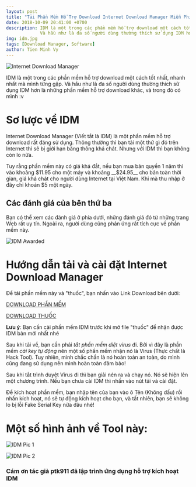 ```yaml
---
layout: post
title: "Tải Phần Mềm Hỗ Trợ Download Internet Download Manager Miễn Phí!"
date: 2018-10-09 20:41:00 +0700
description: IDM là một trong các phần mềm hỗ trợ download một cách tốt nhất, nhanh nhất mà mình từng gặp. 
             Và hầu như là đa số người dùng thường thích sử dụng IDM hơn là những phần mềm hỗ trợ download khác, và trong đó có mình :v
img: idm.jpg
tags: [Download Manager, Software]
author: Tien Minh Vy 
---
```


![Internet Download Manager](https://protechtrick.github.io/blog/assets/img/idm_350.gif)

IDM là một trong các phần mềm hỗ trợ download một cách tốt nhất, nhanh nhất mà mình từng gặp. 
Và hầu như là đa số người dùng thường thích sử dụng IDM hơn là những phần mềm hỗ trợ download khác, và trong đó có mình :v

# Sơ lược về IDM

Internet Download Manager (Viết tắt là IDM) là một phần mềm hỗ trợ download rất đáng sử dụng. 
Thông thường thì bạn tải một thứ gì đó trên Internet thì sẽ bị giới hạn băng thông khá chát. Nhưng với IDM thì bạn không còn lo nữa.

Tuy rằng phần mềm này có giá khá đắt, nếu bạn mua bản quyền 1 năm thì vào khoảng $11.95 cho một máy 
và khoảng __$24.95__ cho bản toàn thời gian, giá khá chát cho người dùng Internet tại Việt Nam. Khi mà thu nhập ở đây chỉ khoản $5 một ngày.

## Các đánh giá của bên thứ ba

Bạn có thể xem các đánh giá ở phía dưới, những đánh giá đó từ những trang Web rất uy tín. 
Ngoài ra, người dùng cũng phản ứng rất tích cực về phần mềm này.

![IDM Awarded](https://protechtrick.github.io/blog/assets/img/idm-awared-min.PNG)

# Hướng dẫn tải và cài đặt Internet Download Manager

Để tải phần mềm này và "thuốc", bạn nhấn vào Link Download bên dưới:

[DOWNLOAD PHẦN MỀM](https://123link.pro/UvMSHf9)

[DOWNLOAD THUỐC](https://mshare.io/file/7liWI9n)

__Lưu ý__: Bạn cần cài phần mềm IDM trước khi mở file "thuốc" để nhận được IDM bản mới nhất nhé

Sau khi tải về, bạn cần phải _tắt phần mềm diệt virus_ đi. Bởi vì đây là phần mềm _cài key tự động_ nên một số phần mềm nhận nó là Virus (Thực chất là Hack Tool). Tuy nhiên, mình chắc chắn là nó hoàn toàn an toàn, do mình cũng đang sử dụng nên mình hoàn toàn đảm bảo!

Sau khi tắt trình duyệt Virus đi thì bạn giải nén ra và chạy nó. Nó sẽ hiện lên một chương trình. Nếu bạn chưa cài IDM thì nhấn vào nút tải và cài đặt.

Để kích hoạt phần mềm, bạn nhập tên của bạn vào ô Tên (Không dấu) rồi nhấn kích hoạt, nó sẽ tự động kích hoạt cho bạn, và tất nhiên, bạn sẽ không lo bị lỗi Fake Serial Key nữa đâu nhé!

# Một số hình ảnh về Tool này:

![IDM Pic 1](https://protechtrick.github.io/blog/assets/img/tool1-min.PNG)

![IDM Pic 2](https://protechtrick.github.io/blog/assets/img/tool2-min.PNG)

### Cám ơn tác giả ptk911 đã lập trình ứng dụng hỗ trợ kích hoạt IDM
